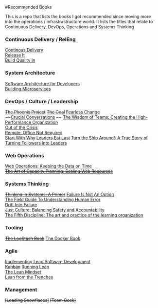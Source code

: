 #Recommended Books

This is a repo that lists the books I got recommended since moving more into the operations / infrastrastructure world. It lists the titles that relate to Continuous Delivery, DevOps, Operations and Systems Thinking

### Continuous Delivery / RelEng

[Continous Delivery](http://www.amazon.co.uk/Continuous-Delivery-Deployment-Automation-Addison-Wesley/dp/0321601912)  
[Release It](http://www.amazon.co.uk/dp/0978739213)  
[Build Quality In](https://leanpub.com/buildqualityin)

### System Architecture
[Software Architecture for Developers](https://leanpub.com/software-architecture-for-developers)  
[Building Microservices](http://www.amazon.com/Building-Microservices-Sam-Newman/dp/1491950358/)  

### DevOps / Culture / Leadership
~~[The Phoenix Project](http://www.amazon.co.uk/dp/0988262509)~~
~~[The Goal](http://www.amazon.co.uk/Goal-Process-Ongoing-Improvement/dp/0566086654)~~
[Fearless Change](http://www.amazon.co.uk/Fearless-Change-patterns-introducing-ideas/dp/0201741571)  
~~[Crucial Conversations](http://www.amazon.co.uk/Crucial-Conversations-Tools-Talking-Stakes/dp/1469266822) ~~
[The Wisdom of Teams: Creating the High-Performance Organization](http://www.amazon.com/The-Wisdom-Teams-High-Performance-Organization/dp/0060522003)  
[Out of the Crisis](http://www.ebay.co.uk/itm/Out-of-the-Crisis-by-W-Edwards-Deming-Paperback-2000-/231522832307)  
[Remote: Office Not Required](http://www.amazon.co.uk/Remote-Required-David-Heinemeier-Hansson/dp/0091954673)  
~~[Start With Why](http://www.amazon.co.uk/Start-Why-Leaders-Inspire-Everyone/dp/0241958229)~~
~~[Leaders Eat Last](http://www.amazon.co.uk/Leaders-Eat-Last-Together-Others/dp/0670923168)~~
[Turn the Ship Around!: A True Story of Turning Followers into Leaders](http://www.amazon.com/gp/product/1591846404/)

### Web Operations
[Web Operations: Keeping the Data on Time](http://www.amazon.co.uk/Web-Operations-Keeping-Data-Time/dp/1449377440)  
~~[The Art of Capacity Planning: Scaling Web Resources](http://www.amazon.co.uk/Art-Capacity-Planning-Scaling-Resources/dp/0596518579)~~

### Systems Thinking
~~[Thinking in Systems: A Primer](http://www.amazon.co.uk/Thinking-Systems-Primer-Diana-Wright/dp/1844077268)~~
[Failure Is Not An Option](http://www.amazon.co.uk/Failure-Not-Option-Thorndike-Bestsellers/dp/0425179877)  
[The Field Guide To Understanding Human Error](http://www.amazon.com/gp/product/B00BL0OZ0E)  
[Drift Into Failure](http://www.amazon.com/gp/product/1409422216)  
[Just Culture: Balancing Safety and Accountability](http://www.amazon.com/Just-Culture-Balancing-Safety-Accountability/dp/1409440605)  
[The Fifth Discipline: The art and practice of the learning organization](http://www.amazon.co.uk/The-Fifth-Discipline-practice-organization/dp/1905211201)

### Tooling
~~[The LogStash Book](http://www.amazon.co.uk/The-Logstash-Book-James-Turnbull-ebook/dp/B00B9JQTCO)~~
[The Docker Book](http://www.amazon.co.uk/Docker-Book-Containerization-new-virtualization-ebook/dp/B00LRROTI4/)  

### Agile
[Implementing Lean Software Development](http://www.amazon.co.uk/Implementing-Lean-Software-Development-Addison-Wesley/dp/0321437381/ref=cm_lmf_tit_11)  
~~[Kanban](http://www.amazon.co.uk/Kanban-David-J-Anderson/dp/0984521402/ref=cm_lmf_tit_8)~~
[Running Lean](http://www.amazon.co.uk/Running-Lean-Iterate-Works-OReilly/dp/1449305172/ref=sr_1_1?ie=UTF8&qid=1428438864&sr=8-1&keywords=running+lean)  
[The Lean Mindset](http://www.amazon.co.uk/The-Lean-Mindset-Questions-Signature/dp/0321896904/ref=pd_sim_b_4?ie=UTF8&refRID=0V4YYQKVT6CC0YE0QWRV)  
[Lean from the Trenches](http://www.amazon.co.uk/Lean-Trenches-Managing-Large-Scale-Projects/dp/1934356859/ref=cm_lmf_tit_15)  
### Management
~~[Leading Snowflaces]~~
~~[Team Geek]~~
